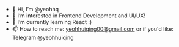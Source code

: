 - 👋 Hi, I’m @yeohhq
- 👀 I’m interested in Frontend Development and UI/UX!
- 🌱 I’m currently learning React :)
- 📫 How to reach me: yeohhuiqing00@gmail.com or if you'd like: Telegram @yeohhuiqing

<!---
yeohhq/yeohhq is a ✨ special ✨ repository because its `README.md` (this file) appears on your GitHub profile.
You can click the Preview link to take a look at your changes.
--->
